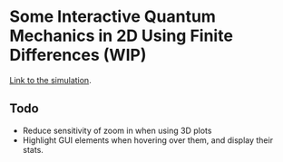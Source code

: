 # Some Interactive Quantum Mechanics in 2D Using Finite Differences (WIP)

[Link to the simulation](https://marl0ny.github.io/ees-2d/).

## Todo
 - Reduce sensitivity of zoom in when using 3D plots
 - Highlight GUI elements when hovering over them, and display their stats.